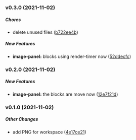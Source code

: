 ### v0.3.0 (2021-11-02)

##### Chores

*  delete unused files ([b722ee4b](b722ee4b043776f27dba683869e09bbaee6f3cc5))

##### New Features

* **image-panel:**  blocks using render-timer now ([52ddecfc](https://github.com/n0f4ph4mst3r/Fifteen/commit/52ddecfcbc30f88e2cf5407353a77c185cfeeca3))

### v0.2.0 (2021-11-02)

##### New Features

* **image-panel:**  the blocks are move now ([12e7f21d](https://github.com/n0f4ph4mst3r/Fifteen/commit/12e7f21d1f21855898311c31ded0ca17c49cbe18))

### v0.1.0 (2021-11-02)

##### Other Changes

*  add PNG for workspace ([4e17ce21](https://github.com/n0f4ph4mst3r/Fifteen/commit/4e17ce21be55fac1d9546e1a15725cd3c4b18f1f))


